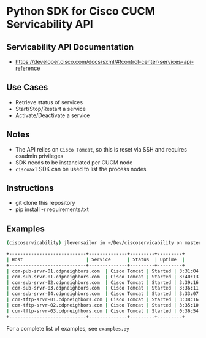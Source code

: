 # Python SDK for Cisco CUCM Servicability API

## Servicability API Documentation
 - https://developer.cisco.com/docs/sxml/#!control-center-services-api-reference

## Use Cases

 - Retrieve status of services
 - Start/Stop/Restart a service
 - Activate/Deactivate a service

## Notes

 - The API relies on `Cisco Tomcat`, so this is reset via SSH and requires osadmin privileges
 - SDK needs to be instanciated per CUCM node
 - `ciscoaxl` SDK can be used to list the process nodes

## Instructions

 - git clone this repository
 - pip install -r requirements.txt

## Examples

```sh
(ciscoservicability) jlevensailor in ~/Dev/ciscoservicability on master 🌮 python test.py

+----------------------------+--------------+---------+---------+
| Host                       | Service      | Status  | Uptime  |
+----------------------------+--------------+---------+---------+
| ccm-pub-srvr-01.cdpneighbors.com  | Cisco Tomcat | Started | 3:31:04 |
| ccm-sub-srvr-01.cdpneighbors.com  | Cisco Tomcat | Started | 3:40:13 |
| ccm-sub-srvr-02.cdpneighbors.com  | Cisco Tomcat | Started | 3:39:16 |
| ccm-sub-srvr-03.cdpneighbors.com  | Cisco Tomcat | Started | 3:36:11 |
| ccm-sub-srvr-04.cdpneighbors.com  | Cisco Tomcat | Started | 3:33:07 |
| ccm-tftp-srvr-01.cdpneighbors.com | Cisco Tomcat | Started | 3:38:16 |
| ccm-tftp-srvr-02.cdpneighbors.com | Cisco Tomcat | Started | 3:35:10 |
| ccm-tftp-srvr-03.cdpneighbors.com | Cisco Tomcat | Started | 0:36:54 |
+----------------------------+--------------+---------+---------+
```


For a complete list of examples, see `examples.py`